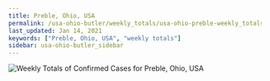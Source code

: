 ```yaml
---
title: Preble, Ohio, USA
permalink: /usa-ohio-butler/weekly_totals/usa-ohio-preble-weekly_totals.html
last_updated: Jan 14, 2021
keywords: ["Preble, Ohio, USA", "weekly totals"]
sidebar: usa-ohio-butler_sidebar
---
```


![Weekly Totals of Confirmed Cases for Preble, Ohio, USA](/covid_tracker/images/graphs/usa-ohio-preble-weekly_totals_graph.png)
